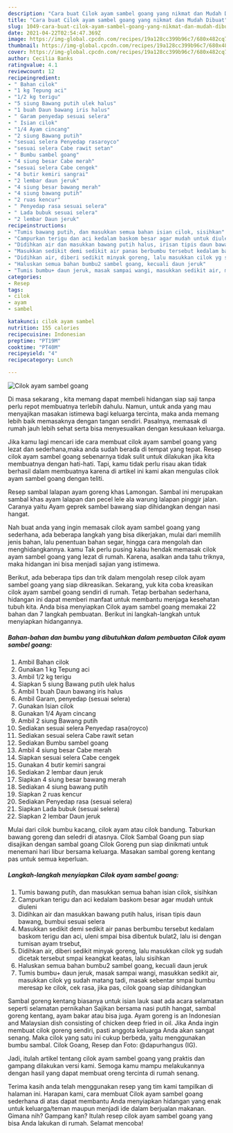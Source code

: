 ```yaml
---
description: "Cara buat Cilok ayam sambel goang yang nikmat dan Mudah Dibuat"
title: "Cara buat Cilok ayam sambel goang yang nikmat dan Mudah Dibuat"
slug: 1049-cara-buat-cilok-ayam-sambel-goang-yang-nikmat-dan-mudah-dibuat
date: 2021-04-22T02:54:47.369Z
image: https://img-global.cpcdn.com/recipes/19a128cc399b96c7/680x482cq70/cilok-ayam-sambel-goang-foto-resep-utama.jpg
thumbnail: https://img-global.cpcdn.com/recipes/19a128cc399b96c7/680x482cq70/cilok-ayam-sambel-goang-foto-resep-utama.jpg
cover: https://img-global.cpcdn.com/recipes/19a128cc399b96c7/680x482cq70/cilok-ayam-sambel-goang-foto-resep-utama.jpg
author: Cecilia Banks
ratingvalue: 4.1
reviewcount: 12
recipeingredient:
- " Bahan cilok"
- "1 kg Tepung aci"
- "1/2 kg terigu"
- "5 siung Bawang putih ulek halus"
- "1 buah Daun bawang iris halus"
- " Garam penyedap sesuai selera"
- " Isian cilok"
- "1/4 Ayam cincang"
- "2 siung Bawang putih"
- "sesuai selera Penyedap rasaroyco"
- "sesuai selera Cabe rawit setan"
- " Bumbu sambel goang"
- "4 siung besar Cabe merah"
- "sesuai selera Cabe cengek"
- "4 butir kemiri sangrai"
- "2 lembar daun jeruk"
- "4 siung besar bawang merah"
- "4 siung bawang putih"
- "2 ruas kencur"
- " Penyedap rasa sesuai selera"
- " Lada bubuk sesuai selera"
- "2 lembar Daun jeruk"
recipeinstructions:
- "Tumis bawang putih, dan masukkan semua bahan isian cilok, sisihkan"
- "Campurkan terigu dan aci kedalam baskom besar agar mudah untuk diuleni"
- "Didihkan air dan masukkan bawang putih halus, irisan tipis daun bawang, bumbui sesuai selera"
- "Masukkan sedikit demi sedikit air panas berbumbu tersebut kedalam baskom terigu dan aci, uleni smpai bisa dibentuk bulat2, lalu isi dengan tumisan ayam trsebut,"
- "Didihkan air, diberi sedikit minyak goreng, lalu masukkan cilok yg sudah dicetak tersebut smpai keangkat keatas, lalu sisihkan"
- "Haluskan semua bahan bumbu2 sambel goang, kecuali daun jeruk"
- "Tumis bumbu+ daun jeruk, masak sampai wangi, masukkan sedikit air, masukkan cilok yg sudah matang tadi, masak sebentar smpai bumbu meresap ke cilok, cek rasa, jika pas, cilok goang siap dihidangkan"
categories:
- Resep
tags:
- cilok
- ayam
- sambel

katakunci: cilok ayam sambel 
nutrition: 155 calories
recipecuisine: Indonesian
preptime: "PT19M"
cooktime: "PT40M"
recipeyield: "4"
recipecategory: Lunch

---
```



![Cilok ayam sambel goang](https://img-global.cpcdn.com/recipes/19a128cc399b96c7/680x482cq70/cilok-ayam-sambel-goang-foto-resep-utama.jpg)

Di masa  sekarang , kita memang dapat membeli hidangan siap saji tanpa perlu repot membuatnya terlebih dahulu. Namun, untuk anda yang mau menyajikan masakan istimewa bagi keluarga tercinta, maka anda memang lebih baik memasaknya dengan tangan sendiri. Pasalnya, memasak di rumah jauh lebih sehat serta bisa menyesuaikan dengan kesukaan keluarga.

Jika kamu lagi mencari ide cara membuat cilok ayam sambel goang yang lezat dan sederhana,maka anda sudah berada di tempat yang tepat. Resep cilok ayam sambel goang  sebenarnya tidak sulit untuk dilakukan jika kita membuatnya dengan hati-hati. Tapi, kamu tidak perlu risau akan tidak berhasil dalam membuatnya 
karena di artikel ini kami akan mengulas cilok ayam sambel goang dengan teliti.  

Resep sambal lalapan ayam goreng khas Lamongan. Sambal ini merupakan sambal khas ayam lalapan dan pecel lele ala warung lalapan pinggir jalan. Caranya yaitu Ayam geprek sambel bawang siap dihidangkan dengan nasi hangat.

Nah buat anda yang ingin memasak cilok ayam sambel goang yang sederhana, ada beberapa langkah yang bisa dikerjakan, mulai dari memilih jenis bahan, lalu penentuan bahan segar, hingga cara mengolah dan menghidangkannya. kamu Tak perlu pusing kalau hendak memasak cilok ayam sambel goang yang lezat di rumah. Karena, asalkan anda  tahu triknya, maka hidangan ini bisa menjadi sajian yang istimewa.

Berikut, ada beberapa tips dan trik dalam mengolah resep cilok ayam sambel goang yang siap dikreasikan. Sekarang, yuk kita coba kreasikan cilok ayam sambel goang sendiri di rumah. Tetap berbahan sederhana, hidangan ini dapat memberi manfaat untuk membantu menjaga kesehatan tubuh kita. Anda bisa menyiapkan Cilok ayam sambel goang memakai 22 bahan dan 7 langkah pembuatan. Berikut ini langkah-langkah untuk menyiapkan hidangannya.

<!--inarticleads1-->

##### Bahan-bahan dan bumbu yang dibutuhkan dalam pembuatan Cilok ayam sambel goang:

1. Ambil  Bahan cilok
1. Gunakan 1 kg Tepung aci
1. Ambil 1/2 kg terigu
1. Siapkan 5 siung Bawang putih ulek halus
1. Ambil 1 buah Daun bawang iris halus
1. Ambil  Garam, penyedap (sesuai selera)
1. Gunakan  Isian cilok
1. Gunakan 1/4 Ayam cincang
1. Ambil 2 siung Bawang putih
1. Sediakan sesuai selera Penyedap rasa(royco)
1. Sediakan sesuai selera Cabe rawit setan
1. Sediakan  Bumbu sambel goang
1. Ambil 4 siung besar Cabe merah
1. Siapkan sesuai selera Cabe cengek
1. Gunakan 4 butir kemiri sangrai
1. Sediakan 2 lembar daun jeruk
1. Siapkan 4 siung besar bawang merah
1. Sediakan 4 siung bawang putih
1. Siapkan 2 ruas kencur
1. Sediakan  Penyedap rasa (sesuai selera)
1. Siapkan  Lada bubuk (sesuai selera)
1. Siapkan 2 lembar Daun jeruk


Mulai dari cilok bumbu kacang, cilok ayam atau cilok bandung. Taburkan bawang goreng dan seledri di atasnya. Cilok Sambal Goang pun siap disajikan dengan sambal goang Cilok Goreng pun siap dinikmati untuk menemani hari libur bersama keluarga. Masakan sambal goreng kentang pas untuk semua keperluan. 

<!--inarticleads2-->

##### Langkah-langkah menyiapkan Cilok ayam sambel goang:

1. Tumis bawang putih, dan masukkan semua bahan isian cilok, sisihkan
1. Campurkan terigu dan aci kedalam baskom besar agar mudah untuk diuleni
1. Didihkan air dan masukkan bawang putih halus, irisan tipis daun bawang, bumbui sesuai selera
1. Masukkan sedikit demi sedikit air panas berbumbu tersebut kedalam baskom terigu dan aci, uleni smpai bisa dibentuk bulat2, lalu isi dengan tumisan ayam trsebut,
1. Didihkan air, diberi sedikit minyak goreng, lalu masukkan cilok yg sudah dicetak tersebut smpai keangkat keatas, lalu sisihkan
1. Haluskan semua bahan bumbu2 sambel goang, kecuali daun jeruk
1. Tumis bumbu+ daun jeruk, masak sampai wangi, masukkan sedikit air, masukkan cilok yg sudah matang tadi, masak sebentar smpai bumbu meresap ke cilok, cek rasa, jika pas, cilok goang siap dihidangkan


Sambal goreng kentang biasanya untuk isian lauk saat ada acara selamatan seperti selamatan pernikahan Sajikan bersama nasi putih hangat, sambal goreng kentang, ayam bakar atau bisa juga. Ayam goreng is an Indonesian and Malaysian dish consisting of chicken deep fried in oil. Jika Anda ingin membuat cilok goreng sendiri, pasti anggota keluarga Anda akan sangat senang. Maka cilok yang satu ini cukup berbeda, yaitu menggunakan bumbu sambal. Cilok Goang, Resep dan Foto: @dapurhangus (IG). 

Jadi, itulah artikel tentang  cilok ayam sambel goang  yang praktis dan gampang dilakukan versi kami. Semoga kamu mampu melakukannya dengan hasil yang dapat membuat oreng tercinta di rumah senang. 

Terima kasih anda telah menggunakan resep yang tim kami tampilkan di halaman ini. Harapan kami, cara membuat  Cilok ayam sambel goang sederhana di atas dapat membantu Anda menyiapkan hidangan yang enak untuk keluarga/teman maupun menjadi ide dalam berjualan makanan. Gimana nih? Gampang kan? Itulah resep cilok ayam sambel goang yang bisa Anda lakukan di rumah. Selamat mencoba!

